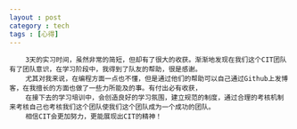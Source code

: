 ```yaml
---
layout : post
category : tech
tags : [心得]
---
```

        3天的实习时间，虽然非常的简短，但却有了很大的收获。渐渐地发现在我们这个CIT团队有了团队意识，在学习阶段中，我得到了队友的帮助，很是感谢。
        尤其对我来说，在编程方面一点也不懂，但是通过他们的帮助可以自己通过Github上发博客，在我擅长的方面也做了一些力所能及的事。有付出必有收获，
        在接下去的学习培训中，会创造良好的学习氛围，建立规范的制度，通过合理的考核机制来考核自己也考核我们这个团队使我们这个团队成为一个成功的团队。
        相信CIT会更加努力，更能展现出CIT的精神！
      
